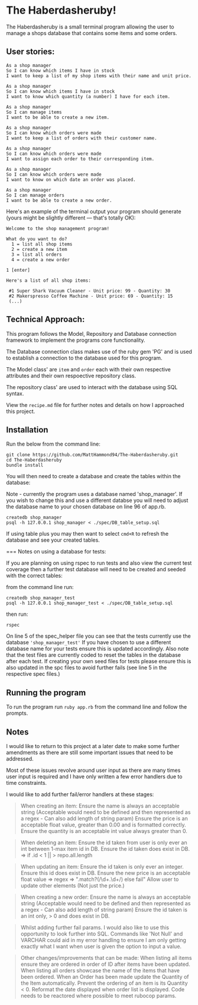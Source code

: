 The Haberdasheruby!
=================

The Haberdasheruby is a small terminal program allowing the user to manage a shops database that contains some items and some orders.

User stories:
-------

```
As a shop manager
So I can know which items I have in stock
I want to keep a list of my shop items with their name and unit price.

As a shop manager
So I can know which items I have in stock
I want to know which quantity (a number) I have for each item.

As a shop manager
So I can manage items
I want to be able to create a new item.

As a shop manager
So I can know which orders were made
I want to keep a list of orders with their customer name.

As a shop manager
So I can know which orders were made
I want to assign each order to their corresponding item.

As a shop manager
So I can know which orders were made
I want to know on which date an order was placed. 

As a shop manager
So I can manage orders
I want to be able to create a new order.
```

Here's an example of the terminal output your program should generate (yours might be slightly different — that's totally OK):

```
Welcome to the shop management program!

What do you want to do?
  1 = list all shop items
  2 = create a new item
  3 = list all orders
  4 = create a new order

1 [enter]

Here's a list of all shop items:

 #1 Super Shark Vacuum Cleaner - Unit price: 99 - Quantity: 30
 #2 Makerspresso Coffee Machine - Unit price: 69 - Quantity: 15
 (...)
```

Technical Approach:
-----

This program follows the Model, Repository and Database connection framework to implement the programs core functionality. 

The Database connection class makes use of the ruby gem 'PG' and is used to establish a connection to the database used for this program.

The Model class' are ```item``` and ```order``` each with their own respective attributes and their own respoective repository class. 

The repository class' are used to interact with the database using SQL syntax.

View the ```recipe.md``` file for further notes and details on how I approached this project.

## Installation 
Run the below from the command line:

```
git clone https://github.com/MattHammond94/The-Haberdasheruby.git
cd The-Haberdasheruby
bundle install
```

You will then need to create a database and create the tables within the database:

Note - currently the program uses a database named 'shop_manager'. If you wish to change this and use a different databse you will need to adjust the database name to your chosen database on line 96 of app.rb.

```
createdb shop_manager
psql -h 127.0.0.1 shop_manager < ./spec/DB_table_setup.sql
```
If using table plus you may then want to select ```cmd+R``` to refresh the database and see your created tables.

===
Notes on using a database for tests:

If you are planning on using rspec to run tests and also view the current test coverage then a further test database will need to be created and seeded with the correct tables: 

from the command line run:
```
createdb shop_manager_test
psql -h 127.0.0.1 shop_manager_test < ./spec/DB_table_setup.sql
```

then run: 
 ```
 rspec
 ```

On line 5 of the spec_helper file you can see that the tests currently use the database ```'shop_manager_test'``` If you have chosen to use a different database name for your tests ensure this is updated accordingly. Also note that the test files are currently coded to reset the tables in the database after each test. If creating your own seed files for tests please ensure this is also updated in the spc files to avoid further fails (see line 5 in the respective spec files.)


## Running the program

To run the program run ```ruby app.rb``` from the command line and follow the prompts.

## Notes

I would like to return to this project at a later date to make some further amendments as there are still some important issues that need to be addressed. 

Most of these issues revolve around user input as there are many times user input is required and I have only written a few error handlers due to time constraints.

I would like to add further fail/error handlers at these stages: 

> When creating an item:
> Ensure the name is always an acceptable string (Acceptable would need to be defined and then represented as a regex - Can also add length of string param)
> Ensure the price is an acceptable float value, greater than 0.00 and is formatted correctly.
> Ensure the quantity is an acceptable int value always greater than 0.

> When deleting an item:
> Ensure the id taken from user is only ever an int between 1-max item id in DB.
> Ensure the id taken does exist in DB.
> => if .id < 1 || > repo.all.length

> When updating an item:
> Ensure the id taken is only ever an integer.
> Ensure this id does exist in DB.
> Ensure the new price is an acceptable float value => regex => ".match?(/\d+.\d+/) else fail"
> Allow user to update other elements (Not just the price.)

> When creating a new order:
> Ensure the name is always an acceptable string (Acceptable would need to be defined and then represented as a regex - Can also add length of string param)
> Ensure the id taken is an int only, > 0 and does exist in DB.

> Whilst adding further fail params. I would also like to use this opportunity to look further into SQL. Commands like 'Not Null' and VARCHAR could aid in my error handling to ensure I am only getting exactly what I want when user is given the option to input a value.

> Other changes/improvements that can be made:
> When listing all items ensure they are ordered in order of ID after items have been updated.
> When listing all orders showcase the name of the items that have been ordered.
> When an Order has been made update the Quantity of the Item automatically.
> Prevent the ordering of an item is its Quantity < 0.
> Reformat the date displayed when order list is displayed.
> Code needs to be reactored where possible to meet rubocop params.
